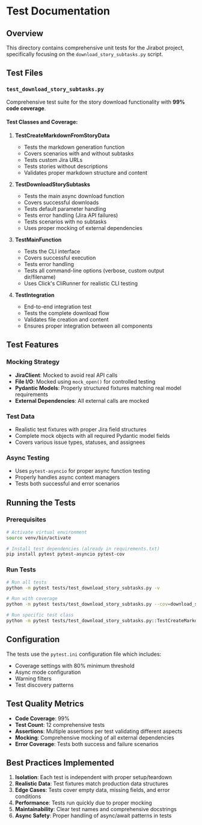 # Test Documentation

## Overview

This directory contains comprehensive unit tests for the Jirabot project, specifically focusing on the `download_story_subtasks.py` script.

## Test Files

### `test_download_story_subtasks.py`

Comprehensive test suite for the story download functionality with **99% code coverage**.

#### Test Classes and Coverage:

1. **TestCreateMarkdownFromStoryData**
   - Tests the markdown generation function
   - Covers scenarios with and without subtasks
   - Tests custom Jira URLs
   - Tests stories without descriptions
   - Validates proper markdown structure and content

2. **TestDownloadStorySubtasks**
   - Tests the main async download function
   - Covers successful downloads
   - Tests default parameter handling
   - Tests error handling (Jira API failures)
   - Tests scenarios with no subtasks
   - Uses proper mocking of external dependencies

3. **TestMainFunction**
   - Tests the CLI interface
   - Covers successful execution
   - Tests error handling
   - Tests all command-line options (verbose, custom output dir/filename)
   - Uses Click's CliRunner for realistic CLI testing

4. **TestIntegration**
   - End-to-end integration test
   - Tests the complete download flow
   - Validates file creation and content
   - Ensures proper integration between all components

## Test Features

### Mocking Strategy
- **JiraClient**: Mocked to avoid real API calls
- **File I/O**: Mocked using `mock_open()` for controlled testing
- **Pydantic Models**: Properly structured fixtures matching real model requirements
- **External Dependencies**: All external calls are mocked

### Test Data
- Realistic test fixtures with proper Jira field structures
- Complete mock objects with all required Pydantic model fields
- Covers various issue types, statuses, and assignees

### Async Testing
- Uses `pytest-asyncio` for proper async function testing
- Properly handles async context managers
- Tests both successful and error scenarios

## Running the Tests

### Prerequisites
```bash
# Activate virtual environment
source venv/bin/activate

# Install test dependencies (already in requirements.txt)
pip install pytest pytest-asyncio pytest-cov
```

### Run Tests
```bash
# Run all tests
python -m pytest tests/test_download_story_subtasks.py -v

# Run with coverage
python -m pytest tests/test_download_story_subtasks.py --cov=download_story_subtasks --cov-report=term-missing

# Run specific test class
python -m pytest tests/test_download_story_subtasks.py::TestCreateMarkdownFromStoryData -v
```

## Configuration

The tests use the `pytest.ini` configuration file which includes:
- Coverage settings with 80% minimum threshold
- Async mode configuration
- Warning filters
- Test discovery patterns

## Test Quality Metrics

- **Code Coverage**: 99%
- **Test Count**: 12 comprehensive tests
- **Assertions**: Multiple assertions per test validating different aspects
- **Mocking**: Comprehensive mocking of all external dependencies
- **Error Coverage**: Tests both success and failure scenarios

## Best Practices Implemented

1. **Isolation**: Each test is independent with proper setup/teardown
2. **Realistic Data**: Test fixtures match production data structures
3. **Edge Cases**: Tests cover empty data, missing fields, and error conditions
4. **Performance**: Tests run quickly due to proper mocking
5. **Maintainability**: Clear test names and comprehensive docstrings
6. **Async Safety**: Proper handling of async/await patterns in tests

